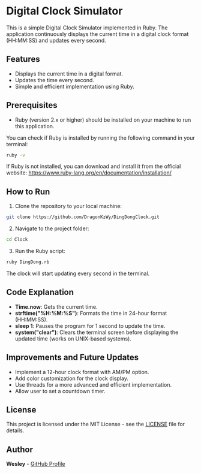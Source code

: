 # Digital Clock Simulator

This is a simple Digital Clock Simulator implemented in Ruby. The application continuously displays the current time in a digital clock format (HH:MM:SS) and updates every second.

## Features

- Displays the current time in a digital format.
- Updates the time every second.
- Simple and efficient implementation using Ruby.

## Prerequisites

- Ruby (version 2.x or higher) should be installed on your machine to run this application.

You can check if Ruby is installed by running the following command in your terminal:

```bash
ruby -v
```

If Ruby is not installed, you can download and install it from the official website: https://www.ruby-lang.org/en/documentation/installation/

## How to Run

1. Clone the repository to your local machine:

```bash
git clone https://github.com/DragonKzWy/DingDongClock.git
```

2. Navigate to the project folder:

```bash
cd Clock
```

3. Run the Ruby script:

```bash
ruby DingDong.rb
```

The clock will start updating every second in the terminal.

## Code Explanation

- **Time.now**: Gets the current time.
- **strftime("%H:%M:%S")**: Formats the time in 24-hour format (HH:MM:SS).
- **sleep 1**: Pauses the program for 1 second to update the time.
- **system("clear")**: Clears the terminal screen before displaying the updated time (works on UNIX-based systems).

## Improvements and Future Updates

- Implement a 12-hour clock format with AM/PM option.
- Add color customization for the clock display.
- Use threads for a more advanced and efficient implementation.
- Allow user to set a countdown timer.
  
## License

This project is licensed under the MIT License - see the [LICENSE](LICENSE) file for details.

## Author

**Wesley** - [GitHub Profile](https://github.com/DragonKzWy)
